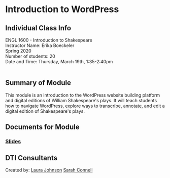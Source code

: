 # Introduction to WordPress

## Individual Class Info
ENGL 1600 - Introduction to Shakespeare
<br>
Instructor Name: Erika Boeckeler
<br>
Spring 2020
<br>
Number of students: 20
<br>
Date and Time: Thursday, March 19th, 1:35-2:40pm
<br>
<br>


## Summary of Module
This module is an introduction to the WordPress website building platform and digital editions of William Shakespeare's plays. It will teach students how to navigate WordPress, explore ways to transcribe, annotate, and edit a digital edition of Shakespeare's plays.


## Documents for Module

### [Slides](https://github.com/NULabNortheastern/digitalassignmentshowcase/blob/master/website_building/intro_to_shakespeare-spring2020-boeckeler/slides.pdf)

## DTI Consultants
Created by:
[Laura Johnson](johnson.lau@northeastern.edu)
[Sarah Connell](connell.sa@northeastern.edu)
